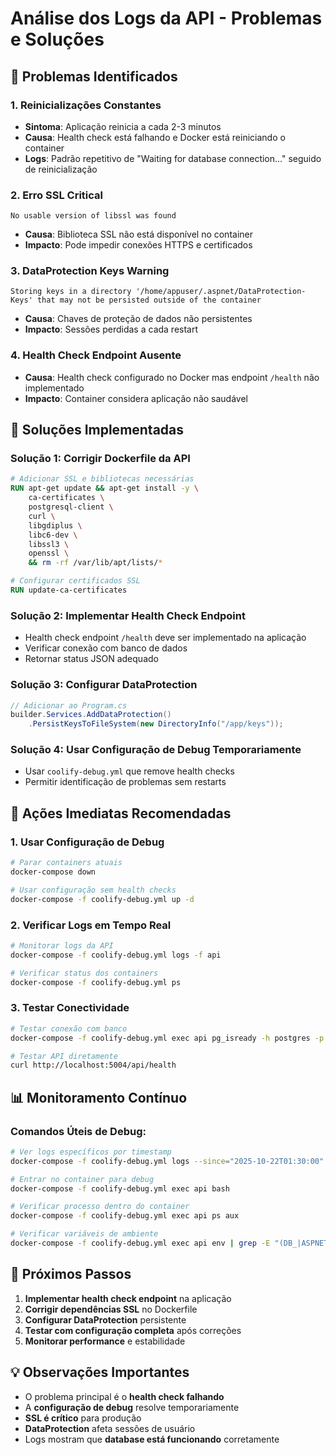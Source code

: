 # Análise dos Logs da API - Problemas e Soluções

## 🔴 Problemas Identificados

### 1. **Reinicializações Constantes**
- **Sintoma**: Aplicação reinicia a cada 2-3 minutos
- **Causa**: Health check está falhando e Docker está reiniciando o container
- **Logs**: Padrão repetitivo de "Waiting for database connection..." seguido de reinicialização

### 2. **Erro SSL Critical**
```
No usable version of libssl was found
```
- **Causa**: Biblioteca SSL não está disponível no container
- **Impacto**: Pode impedir conexões HTTPS e certificados

### 3. **DataProtection Keys Warning**
```
Storing keys in a directory '/home/appuser/.aspnet/DataProtection-Keys' that may not be persisted outside of the container
```
- **Causa**: Chaves de proteção de dados não persistentes
- **Impacto**: Sessões perdidas a cada restart

### 4. **Health Check Endpoint Ausente**
- **Causa**: Health check configurado no Docker mas endpoint `/health` não implementado
- **Impacto**: Container considera aplicação não saudável

## 🔧 Soluções Implementadas

### Solução 1: Corrigir Dockerfile da API
```dockerfile
# Adicionar SSL e bibliotecas necessárias
RUN apt-get update && apt-get install -y \
    ca-certificates \
    postgresql-client \
    curl \
    libgdiplus \
    libc6-dev \
    libssl3 \
    openssl \
    && rm -rf /var/lib/apt/lists/*

# Configurar certificados SSL
RUN update-ca-certificates
```

### Solução 2: Implementar Health Check Endpoint
- Health check endpoint `/health` deve ser implementado na aplicação
- Verificar conexão com banco de dados
- Retornar status JSON adequado

### Solução 3: Configurar DataProtection
```csharp
// Adicionar ao Program.cs
builder.Services.AddDataProtection()
    .PersistKeysToFileSystem(new DirectoryInfo("/app/keys"));
```

### Solução 4: Usar Configuração de Debug Temporariamente
- Usar `coolify-debug.yml` que remove health checks
- Permitir identificação de problemas sem restarts

## 🚀 Ações Imediatas Recomendadas

### 1. **Usar Configuração de Debug**
```bash
# Parar containers atuais
docker-compose down

# Usar configuração sem health checks
docker-compose -f coolify-debug.yml up -d
```

### 2. **Verificar Logs em Tempo Real**
```bash
# Monitorar logs da API
docker-compose -f coolify-debug.yml logs -f api

# Verificar status dos containers
docker-compose -f coolify-debug.yml ps
```

### 3. **Testar Conectividade**
```bash
# Testar conexão com banco
docker-compose -f coolify-debug.yml exec api pg_isready -h postgres -p 5432 -U postgres

# Testar API diretamente
curl http://localhost:5004/api/health
```

## 📊 Monitoramento Contínuo

### Comandos Úteis de Debug:
```bash
# Ver logs específicos por timestamp
docker-compose -f coolify-debug.yml logs --since="2025-10-22T01:30:00" api

# Entrar no container para debug
docker-compose -f coolify-debug.yml exec api bash

# Verificar processo dentro do container
docker-compose -f coolify-debug.yml exec api ps aux

# Verificar variáveis de ambiente
docker-compose -f coolify-debug.yml exec api env | grep -E "(DB_|ASPNET|Connection)"
```

## 🎯 Próximos Passos

1. **Implementar health check endpoint** na aplicação
2. **Corrigir dependências SSL** no Dockerfile
3. **Configurar DataProtection** persistente
4. **Testar com configuração completa** após correções
5. **Monitorar performance** e estabilidade

## 💡 Observações Importantes

- O problema principal é o **health check falhando**
- A **configuração de debug** resolve temporariamente
- **SSL é crítico** para produção
- **DataProtection** afeta sessões de usuário
- Logs mostram que **database está funcionando** corretamente